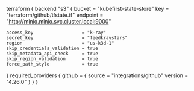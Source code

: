 terraform {
  backend "s3" {
    bucket   = "kubefirst-state-store"
    key      = "terraform/github/tfstate.tf"
    endpoint = "http://minio.minio.svc.cluster.local:9000"

    access_key                  = "k-ray"
    secret_key                  = "feedkraystars"
    region                      = "us-k3d-1"
    skip_credentials_validation = true
    skip_metadata_api_check     = true
    skip_region_validation      = true
    force_path_style            = true
  }
  required_providers {
    github = {
      source  = "integrations/github"
      version = "4.26.0"
    }
  }
}


